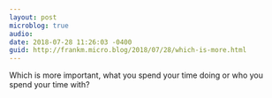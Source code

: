 ```yaml
---
layout: post
microblog: true
audio: 
date: 2018-07-28 11:26:03 -0400
guid: http://frankm.micro.blog/2018/07/28/which-is-more.html
---
```

Which is more important, what you spend your time doing or who you spend your time with?
